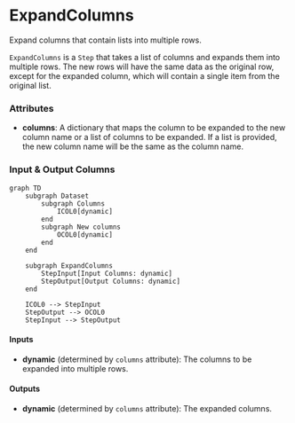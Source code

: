 # ExpandColumns


Expand columns that contain lists into multiple rows.



`ExpandColumns` is a `Step` that takes a list of columns and expands them into multiple
    rows. The new rows will have the same data as the original row, except for the expanded
    column, which will contain a single item from the original list.



### Attributes

- **columns**: A dictionary that maps the column to be expanded to the new column name  or a list of columns to be expanded. If a list is provided, the new column name  will be the same as the column name.





### Input & Output Columns

``` mermaid
graph TD
	subgraph Dataset
		subgraph Columns
			ICOL0[dynamic]
		end
		subgraph New columns
			OCOL0[dynamic]
		end
	end

	subgraph ExpandColumns
		StepInput[Input Columns: dynamic]
		StepOutput[Output Columns: dynamic]
	end

	ICOL0 --> StepInput
	StepOutput --> OCOL0
	StepInput --> StepOutput

```


#### Inputs


- **dynamic** (determined by `columns` attribute): The columns to be expanded into  multiple rows.




#### Outputs


- **dynamic** (determined by `columns` attribute): The expanded columns.







